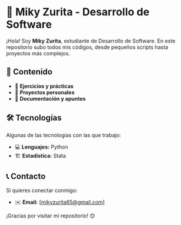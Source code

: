 # 🚀 Miky Zurita - Desarrollo de Software

¡Hola! Soy **Miky Zurita**, estudiante de Desarrollo de Software. En este repositorio subo todos mis códigos, desde pequeños scripts hasta proyectos más complejos.  

## 📂 Contenido  
- 📌 **Ejercicios y prácticas**  
- 📌 **Proyectos personales**  
- 📌 **Documentación y apuntes**  

## 🛠️ Tecnologías  
Algunas de las tecnologías con las que trabajo:  
- 💻 **Lenguajes:** Python
- 🏗️ **Estadistica:** Stata

## 📞 Contacto  
Si quieres conectar conmigo:  
- ✉️ **Email:** [mikyzurita65@gmail.com]  

¡Gracias por visitar mi repositorio! 😊  
